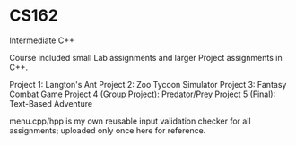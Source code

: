 # CS162
Intermediate C++

Course included small Lab assignments and larger Project assignments in C++.

Project 1: Langton's Ant
Project 2: Zoo Tycoon Simulator
Project 3: Fantasy Combat Game
Project 4 (Group Project): Predator/Prey
Project 5 (Final): Text-Based Adventure

menu.cpp/hpp is my own reusable input validation checker for all assignments; uploaded only once here for reference.
